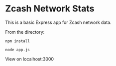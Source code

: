 # Zcash Network Stats

This is a basic Express app for Zcash network data.

From the directory:

`npm install`

`node app.js`

View on localhost:3000
